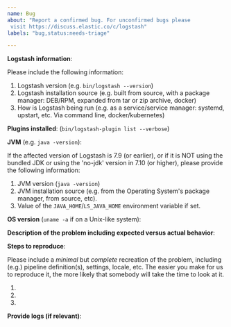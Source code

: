 ```yaml
---
name: Bug
about: "Report a confirmed bug. For unconfirmed bugs please
 visit https://discuss.elastic.co/c/logstash"
labels: "bug,status:needs-triage"

---
```

<!--
GitHub is reserved for bug reports and feature requests; it is not the place
for general questions. If you have a question or an unconfirmed bug , please
visit the [forums](https://discuss.elastic.co/c/logstash).  Please also
check your OS is [supported](https://www.elastic.co/support/matrix#show_os).
If it is not, the issue is likely to be closed.

Logstash Plugins are located in a different organization: [logstash-plugins](https://github.com/logstash-plugins). For bugs on specific Logstash plugins, for example, if Redis Output has a defect, please open it in the respective Redis Output repository.

For security vulnerabilities please only send reports to security@elastic.co.
See https://www.elastic.co/community/security for more information.

Please fill in the following details to help us reproduce the bug:
-->

**Logstash information**:

Please include the following information:

1. Logstash version (e.g. `bin/logstash --version`)
2. Logstash installation source (e.g. built from source, with a package manager: DEB/RPM, expanded from tar or zip archive, docker)
3. How is Logstash being run (e.g. as a service/service manager: systemd, upstart, etc. Via command line, docker/kubernetes)

**Plugins installed**: (`bin/logstash-plugin list --verbose`)

**JVM** (e.g. `java -version`):

If the affected version of Logstash is 7.9 (or earlier), or if it is NOT using the bundled JDK or using the 'no-jdk' version in 7.10 (or higher), please provide the following information:

1. JVM version (`java -version`)
2. JVM installation source (e.g. from the Operating System's package manager, from source, etc).
3. Value of the `JAVA_HOME`/`LS_JAVA_HOME` environment variable if set.

**OS version** (`uname -a` if on a Unix-like system):

**Description of the problem including expected versus actual behavior**:

**Steps to reproduce**:

Please include a *minimal* but *complete* recreation of the problem,
including (e.g.) pipeline definition(s), settings, locale, etc.  The easier
you make for us to reproduce it, the more likely that somebody will take the
time to look at it.

 1.
 2.
 3.

**Provide logs (if relevant)**:
